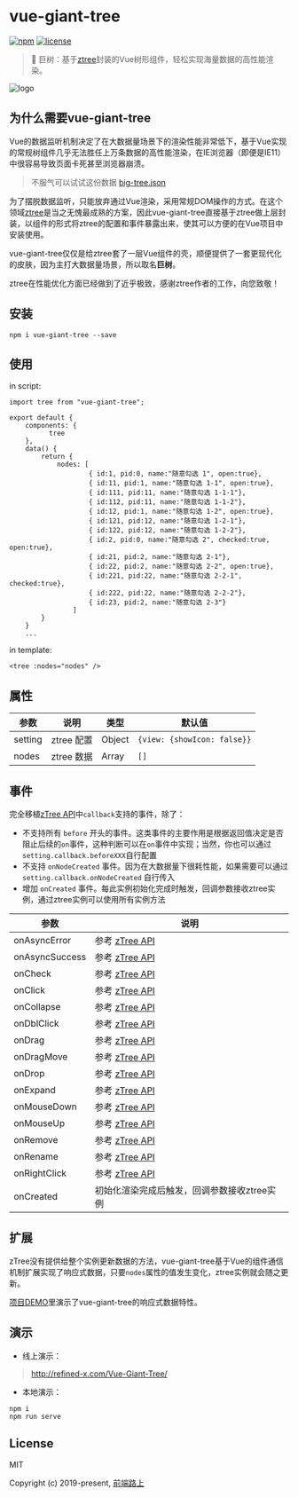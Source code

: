 # vue-giant-tree

[![npm](https://img.shields.io/npm/v/vue-giant-tree.svg)](https://www.npmjs.com/package/vue-giant-tree/)  [![license](https://img.shields.io/github/license/tower1229/vue-giant-tree.svg)]()

> :deciduous_tree: 巨树：基于[ztree](https://github.com/zTree/zTree_v3)封装的Vue树形组件，轻松实现海量数据的高性能渲染。

![logo](https://refined-x.com/asset/vgt-preview.png)

## 为什么需要vue-giant-tree

Vue的数据监听机制决定了在大数据量场景下的渲染性能非常低下，基于Vue实现的常规树组件几乎无法胜任上万条数据的高性能渲染，在IE浏览器（即便是IE11）中很容易导致页面卡死甚至浏览器崩溃。

> 不服气可以试试这份数据 [big-tree.json](http://refined-x.com/Vue-Giant-Tree/mock/big-tree.json)

为了摆脱数据监听，只能放弃通过Vue渲染，采用常规DOM操作的方式。在这个领域[ztree](https://github.com/zTree/zTree_v3)是当之无愧最成熟的方案，因此vue-giant-tree直接基于ztree做上层封装，以组件的形式将ztree的配置和事件暴露出来，使其可以方便的在Vue项目中安装使用。

vue-giant-tree仅仅是给ztree套了一层Vue组件的壳，顺便提供了一套更现代化的皮肤，因为主打大数据量场景，所以取名**巨树**。

ztree在性能优化方面已经做到了近乎极致，感谢ztree作者的工作，向您致敬！

## 安装

```
npm i vue-giant-tree --save
```

## 使用

in script:

```
import tree from "vue-giant-tree";

export default {
	components: {
          tree
	},
	data() {
		return {
			nodes: [
                    { id:1, pid:0, name:"随意勾选 1", open:true},
                    { id:11, pid:1, name:"随意勾选 1-1", open:true},
                    { id:111, pid:11, name:"随意勾选 1-1-1"},
                    { id:112, pid:11, name:"随意勾选 1-1-2"},
                    { id:12, pid:1, name:"随意勾选 1-2", open:true},
                    { id:121, pid:12, name:"随意勾选 1-2-1"},
                    { id:122, pid:12, name:"随意勾选 1-2-2"},
                    { id:2, pid:0, name:"随意勾选 2", checked:true, open:true},
                    { id:21, pid:2, name:"随意勾选 2-1"},
                    { id:22, pid:2, name:"随意勾选 2-2", open:true},
                    { id:221, pid:22, name:"随意勾选 2-2-1", checked:true},
                    { id:222, pid:22, name:"随意勾选 2-2-2"},
                    { id:23, pid:2, name:"随意勾选 2-3"}
                ]
		}
	}
	...
```

in template: 

```
<tree :nodes="nodes" />
```

## 属性

|  参数  | 说明  | 类型  |  默认值  |
|  ----  | ----  | ---  | ---  |
| setting  | ztree 配置 | Object |  `{view: {showIcon: false}}`  |
| nodes  | ztree 数据 | Array |  `[]`  |

## 事件

完全移植[zTree API](http://www.treejs.cn/v3/api.php)中`callback`支持的事件，除了：

- 不支持所有 `before` 开头的事件。这类事件的主要作用是根据返回值决定是否阻止后续的`on`事件，这种判断可以在`on`事件中实现；当然，你也可以通过`setting.callback.beforeXXX`自行配置
- 不支持 `onNodeCreated` 事件。因为在大数据量下很耗性能，如果需要可以通过 `setting.callback.onNodeCreated` 自行传入
- 增加 `onCreated` 事件。每此实例初始化完成时触发，回调参数接收ztree实例，通过ztree实例可以使用所有实例方法

|  参数  | 说明  | 
|  ----  | ----  |
| onAsyncError  | 参考 [zTree API](http://www.treejs.cn/v3/api.php) | 
| onAsyncSuccess  | 参考 [zTree API](http://www.treejs.cn/v3/api.php) | 
| onCheck  | 参考 [zTree API](http://www.treejs.cn/v3/api.php) | 
| onClick  | 参考 [zTree API](http://www.treejs.cn/v3/api.php) | 
| onCollapse  | 参考 [zTree API](http://www.treejs.cn/v3/api.php) | 
| onDblClick  | 参考 [zTree API](http://www.treejs.cn/v3/api.php) | 
| onDrag  | 参考 [zTree API](http://www.treejs.cn/v3/api.php) | 
| onDragMove  | 参考 [zTree API](http://www.treejs.cn/v3/api.php) | 
| onDrop  | 参考 [zTree API](http://www.treejs.cn/v3/api.php) | 
| onExpand  | 参考 [zTree API](http://www.treejs.cn/v3/api.php) | 
| onMouseDown  | 参考 [zTree API](http://www.treejs.cn/v3/api.php) | 
| onMouseUp  | 参考 [zTree API](http://www.treejs.cn/v3/api.php) | 
| onRemove  | 参考 [zTree API](http://www.treejs.cn/v3/api.php) | 
| onRename  | 参考 [zTree API](http://www.treejs.cn/v3/api.php) | 
| onRightClick  | 参考 [zTree API](http://www.treejs.cn/v3/api.php) | 
| onCreated  | 初始化渲染完成后触发，回调参数接收ztree实例 | 

## 扩展

zTree没有提供给整个实例更新数据的方法，vue-giant-tree基于Vue的组件通信机制扩展实现了响应式数据，只要`nodes`属性的值发生变化，ztree实例就会随之更新。

[项目DEMO](https://github.com/tower1229/Vue-Giant-Tree/blob/master/src/App.vue)里演示了vue-giant-tree的响应式数据特性。

## 演示

- 线上演示：

> http://refined-x.com/Vue-Giant-Tree/

- 本地演示：

```
npm i 
npm run serve 
```

## License

MIT

Copyright (c) 2019-present, [前端路上](http://refined-x.com)

